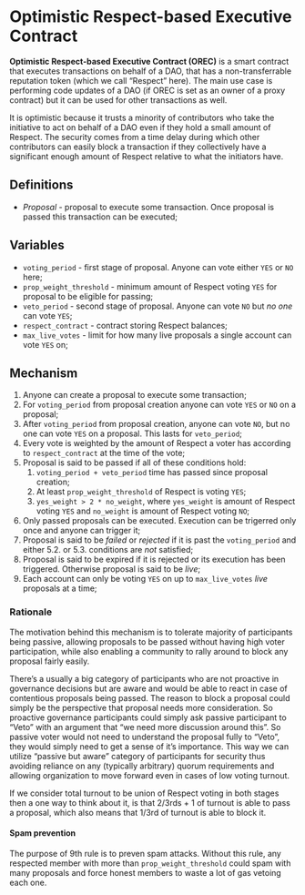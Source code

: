 # Optimistic Respect-based Executive Contract

**Optimistic Respect-based Executive Contract (OREC)** is a smart contract that executes transactions on behalf of a DAO, that has a non-transferrable reputation token (which we call “Respect” here). The main use case is performing code updates of a DAO (if OREC is set as an owner of a proxy contract) but it can be used for other transactions as well.

It is optimistic because it trusts a minority of contributors who take the initiative to act on behalf of a DAO even if they hold a small amount of Respect. The security comes from a time delay during which other contributors can easily block a transaction if they collectively have a significant enough amount of Respect relative to what the initiators have.

## Definitions

- *Proposal* - proposal to execute some transaction. Once proposal is passed this transaction can be executed;

## Variables

- `voting_period` - first stage of proposal. Anyone can vote either `YES` or `NO` here;
- `prop_weight_threshold` - minimum amount of Respect voting `YES` for proposal to be eligible for passing;
- `veto_period` - second stage of proposal. Anyone can vote `NO` but *no one* can vote `YES`;
- `respect_contract` - contract storing Respect balances;
- `max_live_votes` - limit for how many live proposals a single account can vote `YES` on;

## Mechanism
<!-- TODO: Check if this matches implementation -->

1. Anyone can create a proposal to execute some transaction;
2. For `voting_period` from proposal creation anyone can vote `YES` or `NO` on a proposal;
3. After `voting_period` from proposal creation, anyone can vote `NO`, but no one can vote `YES` on a proposal. This lasts for `veto_period`;
4. Every vote is weighted by the amount of Respect a voter has according to `respect_contract` at the time of the vote;
5. Proposal is said to be passed if all of these conditions hold:
   1. `voting_period + veto_period` time has passed since proposal creation;
   2. At least `prop_weight_threshold` of Respect is voting `YES`;
   3. `yes_weight > 2 * no_weight`, where `yes_weight` is amount of Respect voting `YES` and `no_weight` is amount of Respect voting `NO`;
6. Only passed proposals can be executed. Execution can be trigerred only once and anyone can trigger it;
7. Proposal is said to be *failed* or *rejected* if it is past the `voting_period` and either 5.2. or 5.3. conditions are *not* satisfied;
8. Proposal is said to be expired if it is rejected or its execution has been triggered. Otherwise proposal is said to be *live*;
9. Each account can only be voting `YES` on up to `max_live_votes` *live* proposals at a time;


### Rationale

The motivation behind this mechanism is to tolerate majority of participants being passive, allowing proposals to be passed without having high voter participation, while also enabling a community to rally around to block any proposal fairly easily. 

There’s a usually a big category of participants who are not proactive in governance decisions but are aware and would be able to react in case of contentious proposals being passed. The reason to block a proposal could simply be the perspective that proposal needs more consideration. So proactive governance participants could simply ask passive participant to “Veto” with an argument that “we need more discussion around this”. So passive voter would not need to understand the proposal fully to “Veto”, they would simply need to get a sense of it’s importance. This way we can utilize “passive but aware” category of participants for security thus avoiding reliance on any (typically arbitrary) quorum requirements and allowing organization to move forward even in cases of low voting turnout.

If we consider total turnout to be union of Respect voting in both stages then a one way to think about it, is that 2/3rds + 1 of turnout is able to pass a proposal, which also means that 1/3rd of turnout is able to block it.

#### Spam prevention
The purpose of 9th rule is to preven spam attacks. Without this rule, any respected member with more than `prop_weight_threshold` could spam with many proposals and force honest members to waste a lot of gas vetoing each one.
